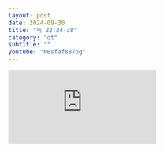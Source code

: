 ```yaml
---
layout: post
date: 2024-09-30
title: "눅 22:24-38"
category: "qt"
subtitle: ""
youtube: "NBsfaf887og"
---
```


<div class="youtube margin-large">
    <iframe src="https://www.youtube.com/embed/NBsfaf887og" title="YouTube video player" frameborder="0" allow="accelerometer; autoplay; clipboard-write; encrypted-media; gyroscope; picture-in-picture; web-share" allowfullscreen></iframe>
</div>

